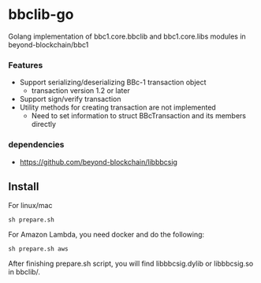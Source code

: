 bbclib-go
====
Golang implementation of bbc1.core.bbclib and bbc1.core.libs modules in beyond-blockchain/bbc1

### Features
* Support serializing/deserializing BBc-1 transaction object
    * transaction version 1.2 or later
* Support sign/verify transaction
* Utility methods for creating transaction are not implemented
    * Need to set information to struct BBcTransaction and its members directly

### dependencies
* https://github.com/beyond-blockchain/libbbcsig


## Install

For linux/mac
```
sh prepare.sh
```

For Amazon Lambda, you need docker and do the following:
```
sh prepare.sh aws
```

After finishing prepare.sh script, you will find libbbcsig.dylib or libbbcsig.so in bbclib/.

